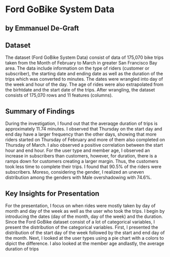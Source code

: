 # Ford GoBike System Data
## by Emmanuel De-Graft


## Dataset

The dataset (Ford GoBike System Data) consist of data of 175,070 bike trips taken from the Month of February to 
March in greater San Francisco Bay area. The data include information on the type of riders (customer or subscriber),
the starting date and ending date as well as the duration of the trips which was converted to minutes. 
The dates were wrangled into day of the week and hour of the day. The age of rides were also extrapolated
from the birhtdate and the start date of the trips. After wrangling, the dataset consists of 
175,070 rows and 11 features (columns).


## Summary of Findings


During the investigation, I found out that the averaqge duration of trips is approximately 11.74 minutes.
I observed that Thursday on the start day and end day have a larger frequency than the other days, showing that more riders 
started on Thursday of February and more of them also completed on Thursday of March. I also observed a positive correlation
between the start hour and end hour. For the user type and member age, I observed an increase in subscribers than customers, 
however, for duration, there is a ramps down for customers creating a larger margin. Thus, the customers took less time to complete their trips.
I found that 90.5% of the riders were subscribers. Moreso, considering the gender, I realized an uneven distribution
among the genders with Male overshadowing with 74.6%. 


## Key Insights for Presentation

For the presentation, I focus on when rides were mostly taken by day of month and day of the week as well as the 
user who took the trips. I begin by introducing the dates (day of the month, day of the week) and the duration.
Since the Ford GoBike dataset consist of a lot of categorical variables, I present the distribution of the categorical variables.
First, I presented the distribution of the start day of the week followed by the start and end day of the month.
Next, I looked at the user types using a pie chart with a colors to dipict the difference. I also looked at 
the member age andlastly, the average duration of trips

